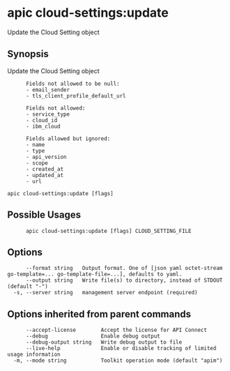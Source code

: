 # apic cloud-settings:update

Update the Cloud Setting object

## Synopsis

Update the Cloud Setting object
          
          Fields not allowed to be null:
          - email_sender
          - tls_client_profile_default_url
          
          Fields not allowed:
          - service_type
          - cloud_id
          - ibm_cloud
          
          Fields allowed but ignored:
          - name
          - type
          - api_version
          - scope
          - created_at
          - updated_at
          - url

```
apic cloud-settings:update [flags]
```

## Possible Usages

```
      apic cloud-settings:update [flags] CLOUD_SETTING_FILE
```

## Options

```
      --format string   Output format. One of [json yaml octet-stream go-template=... go-template-file=...], defaults to yaml.
      --output string   Write file(s) to directory, instead of STDOUT (default "-")
  -s, --server string   management server endpoint (required)
```

## Options inherited from parent commands

```
      --accept-license        Accept the license for API Connect
      --debug                 Enable debug output
      --debug-output string   Write debug output to file
      --live-help             Enable or disable tracking of limited usage information
  -m, --mode string           Toolkit operation mode (default "apim")
```
